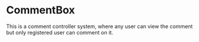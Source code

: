 # CommentBox

This is a comment controller system, where any user can view the comment but only registered user can comment on it.
